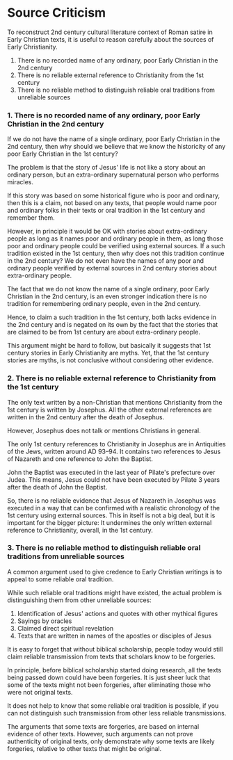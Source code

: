 # Source Criticism

To reconstruct 2nd century cultural literature context of Roman satire in Early Christian texts,
it is useful to reason carefully about the sources of Early Christianity.

1. There is no recorded name of any ordinary, poor Early Christian in the 2nd century
2. There is no reliable external reference to Christianity from the 1st century
3. There is no reliable method to distinguish reliable oral traditions from unreliable sources

### 1. There is no recorded name of any ordinary, poor Early Christian in the 2nd century

If we do not have the name of a single ordinary, poor Early Christian in the 2nd century,
then why should we believe that we know the historicity of any poor Early Christian in the 1st century?

The problem is that the story of Jesus' life is not like a story about an ordinary person,
but an extra-ordinary supernatural person who performs miracles.

If this story was based on some historical figure who is poor and ordinary, then this is a claim, not based on any texts,
that people would name poor and ordinary folks in their texts or oral tradition in the 1st century and remember them.

However, in principle it would be OK with stories about extra-ordinary people as long as it names poor and ordinary people in them,
as long those poor and ordinary people could be verified using external sources.
If a such tradition existed in the 1st century, then why does not this tradition continue in the 2nd century?
We do not even have the names of any poor and ordinary people verified by external sources in 2nd century stories about extra-ordinary people.

The fact that we do not know the name of a single ordinary, poor Early Christian in the 2nd century,
is an even stronger indication there is no tradition for remembering ordinary people, even in the 2nd century.

Hence, to claim a such tradition in the 1st century, both lacks evidence in the 2nd century and
is negated on its own by the fact that the stories that are claimed to be from 1st century are about extra-ordinary people.

This argument might be hard to follow, but basically it suggests that 1st century stories in Early Christianity are myths.
Yet, that the 1st century stories are myths, is not conclusive without considering other evidence.

### 2. There is no reliable external reference to Christianity from the 1st century

The only text written by a non-Christian that mentions Christianity from the 1st century is written by Josephus.
All the other external references are written in the 2nd century after the death of Josephus.

However, Josephus does not talk or mentions Christians in general.

The only 1st century references to Christianity in Josephus are in Antiquities of the Jews, written around AD 93–94.
It contains two references to Jesus of Nazareth and one reference to John the Baptist.

John the Baptist was executed in the last year of Pilate's prefecture over Judea.
This means, Jesus could not have been executed by Pilate 3 years after the death of John the Baptist.

So, there is no reliable evidence that Jesus of Nazareth in Josephus was executed
in a way that can be confirmed with a realistic chronology of the 1st century using external sources.
This in itself is not a big deal, but it is important for the bigger picture:
It undermines the only written external reference to Christianity, overall, in the 1st century.

### 3. There is no reliable method to distinguish reliable oral traditions from unreliable sources

A common argument used to give credence to Early Christian writings is to appeal to some reliable oral tradition.

While such reliable oral traditions might have existed, the actual problem is distinguishing them from other unreliable sources:

1. Identification of Jesus' actions and quotes with other mythical figures
2. Sayings by oracles
3. Claimed direct spiritual revelation
4. Texts that are written in names of the apostles or disciples of Jesus

It is easy to forget that without biblical scholarship,
people today would still claim reliable transmission
from texts that scholars know to be forgeries.

In principle, before biblical scholarship started doing research,
all the texts being passed down could have been forgeries.
It is just sheer luck that some of the texts might not been forgeries,
after eliminating those who were not original texts.

It does not help to know that some reliable oral tradition is possible,
if you can not distinguish such transmission from other less reliable transmissions.

The arguments that some texts are forgeries, are based on internal evidence of other texts.
However, such arguments can not prove authenticity of original texts,
only demonstrate why some texts are likely forgeries, relative to other texts that might be original.
